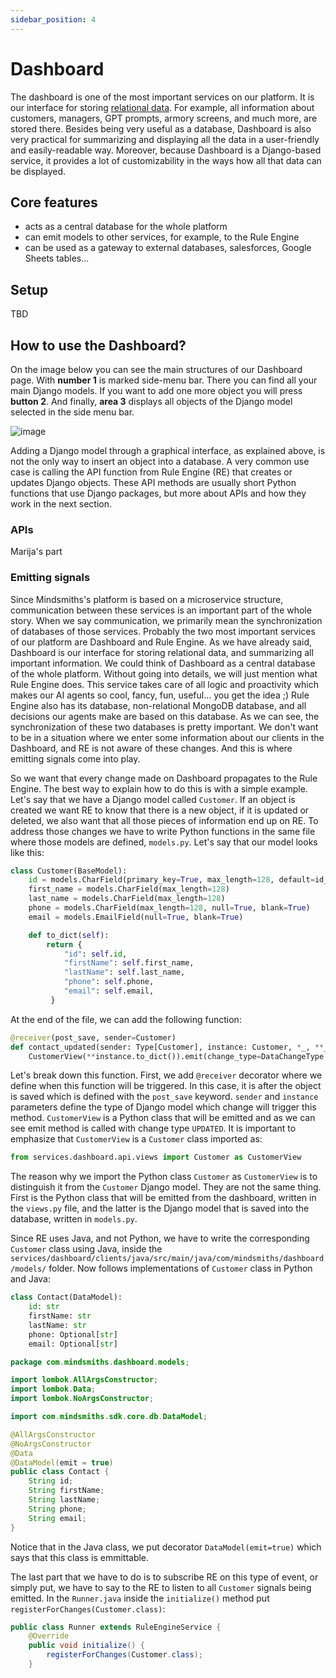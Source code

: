```yaml
---
sidebar_position: 4
---
```


# Dashboard
The dashboard is one of the most important services on our platform. It is our interface for storing
[relational data](https://www.oracle.com/database/what-is-a-relational-database/). For example, all information about
customers, managers, GPT prompts, armory screens, and much more, are stored there. Besides being very useful as a
database, Dashboard is also very practical for summarizing and displaying all the data in a user-friendly and
easily-readable way. Moreover, because Dashboard is a Django-based service, it provides a lot of customizability in the
ways how all that data can be displayed.

## Core features

* acts as a central database for the whole platform
* can emit models to other services, for example, to the Rule Engine
* can be used as a gateway to external databases, salesforces, Google Sheets tables...

## Setup

TBD

## How to use the Dashboard?

On the image below you can see the main structures of our Dashboard page. With **number 1** is marked side-menu bar.
There you can find all your main Django models. If you want to add one more object you will press **button 2**. And
finally, **area 3** displays all objects of the Django model selected in the side menu bar.
<div style={{textAlign:'center'}}>

   ![image](/img/dashboard/dashboard-overview.png)
</div>

Adding a Django model through a graphical interface, as explained above, is not the only way to insert an object into a database.
A very common use case is calling the API function from Rule Engine (RE) that creates or updates Django objects. These API
methods are usually short Python functions that use Django packages, but more about APIs and how they work in the
next section.

### APIs

Marija's part

### Emitting signals

Since Mindsmiths's platform is based on a microservice structure, communication between these services is an important 
part of the whole story. When we say communication, we primarily mean the synchronization of databases of those services.
Probably the two most important services of our platform are Dashboard and Rule Engine. As we have already said,
Dashboard is our interface for storing relational data, and summarizing all important information. We could think of
Dashboard as a central database of the whole platform. Without going into details, we will just mention what  Rule 
Engine does. This service takes care of all logic and proactivity which makes our AI agents so cool, fancy, fun,
useful... you get the idea ;) Rule Engine also has its database, non-relational
MongoDB database, and all decisions our agents make are based on this database. As we can see, the synchronization of
these two databases is pretty important. We don't want to be in a situation where we enter some information about our
clients in the Dashboard, and RE is not aware of these changes. And this is where emitting signals come into play.

So we want that every change made on Dashboard propagates to the Rule Engine. The best way to explain how to do this is
with a simple example. Let's say that we have a Django model called `Customer`. If an object is created we want RE to know
that there is a new object, if it is updated or deleted, we also want that all those pieces of information end up on RE.
To address those changes we have to write Python functions in the same file where those models are defined, `models.py`.
Let's say that our model looks like this:
```python
class Customer(BaseModel):
    id = models.CharField(primary_key=True, max_length=128, default=id_generator, editable=False)
    first_name = models.CharField(max_length=128)
    last_name = models.CharField(max_length=128)
    phone = models.CharField(max_length=128, null=True, blank=True)
    email = models.EmailField(null=True, blank=True)

    def to_dict(self):
        return {
            "id": self.id,
            "firstName": self.first_name,
            "lastName": self.last_name,
            "phone": self.phone,
            "email": self.email,
         }
``` 
At the end of the file, we can add the following function:
```python
@receiver(post_save, sender=Customer)
def contact_updated(sender: Type[Customer], instance: Customer, *_, **__):
    CustomerView(**instance.to_dict()).emit(change_type=DataChangeType.UPDATED)
```
Let's break down this function. First, we add `@receiver` decorator where we define when this function will be triggered.
In this case, it is after the object is saved which is defined with the `post_save` keyword. `sender` and `instance`
parameters define the type of Django model which change will trigger this method. `CustomerView` is a Python class that
will be emitted and as we can see emit method is called with change type `UPDATED`. It is important to emphasize that
`CustomerView` is a `Customer` class imported as:
```python
from services.dashboard.api.views import Customer as CustomerView
``` 
The reason why we import the Python class `Customer` as `CustomerView` is to distinguish it from the `Customer` Django model. They are
not the same thing. First is the Python class that will be emitted from the dashboard, written in the `views.py` file, and the latter
is the Django model that is saved into the database, written in `models.py`. 

Since RE uses Java, and not Python, we have to write the corresponding `Customer` class using Java, inside
the `services/dashboard/clients/java/src/main/java/com/mindsmiths/dashboard/models/` folder. Now follows implementations of
`Customer` class in Python and Java:
```python
class Contact(DataModel):
    id: str
    firstName: str
    lastName: str
    phone: Optional[str]
    email: Optional[str]
```
```java
package com.mindsmiths.dashboard.models;

import lombok.AllArgsConstructor;
import lombok.Data;
import lombok.NoArgsConstructor;

import com.mindsmiths.sdk.core.db.DataModel;

@AllArgsConstructor
@NoArgsConstructor
@Data
@DataModel(emit = true)
public class Contact {
    String id;
    String firstName;
    String lastName;
    String phone;
    String email;
}
```
Notice that in the Java class, we put decorator `DataModel(emit=true)` which says that this class is emmittable.

The last part that we have to do is to subscribe RE on this type of event, or simply put, we have to say to the RE to
listen to all `Customer` signals being emitted. In the `Runner.java` inside the `initialize()` method put
`registerForChanges(Customer.class)`:
```java
public class Runner extends RuleEngineService {
    @Override
    public void initialize() {
        registerForChanges(Customer.class);
    }
```